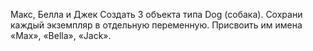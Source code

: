 Макс, Белла и Джек
Создать 3 объекта типа Dog (собака).
Сохрани каждый экземпляр в отдельную переменную.
Присвоить им имена «Max», «Bella», «Jack».